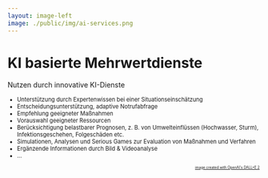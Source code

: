 ```yaml
---
layout: image-left
image: ./public/img/ai-services.png
---
```


# KI basierte Mehrwertdienste

Nutzen durch innovative KI-Dienste

<div style="font-size: 80%">

* Unterstützung durch Expertenwissen bei einer Situationseinschätzung
* Entscheidungsunterstützung, adaptive Notrufabfrage
* Empfehlung geeigneter Maßnahmen
* Vorauswahl geeigneter Ressourcen
* Berücksichtigung belastbarer Prognosen, z. B. von Umwelteinflüssen (Hochwasser, Sturm), Infektionsgeschehen, Folgeschäden etc.
* Simulationen, Analysen und Serious Games zur Evaluation von Maßnahmen und Verfahren
* Ergänzende Informationen durch Bild & Videoanalyse 
* …

</div>

<div style="font-size: 50%; text-align: right; margin-top: 1em; color: #999">
<a href="https://openai.com/dall-e-2/" target="_blank">image created with OpenAI's DALL•E 2</a>
</div>
